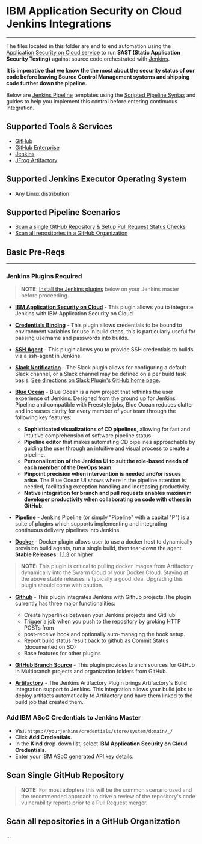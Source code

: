 # IBM Application Security on Cloud Jenkins Integrations
---
The files located in this folder are end to end automation using the [Application Security on Cloud service](https://www.ibm.com/us-en/marketplace/application-security-on-cloud/resources) to run **SAST (Static Application Security Testing)** against source code orchestrated with [Jenkins](https://jenkins.io/).

**It is imperative that we know the the most about the security status of our code before leaving Source Control Management systems and shipping code further down the pipeline.**

Below are [Jenkins Pipeline](https://jenkins.io/doc/book/pipeline/) templates using the [Scripted Pipeline Syntax](https://jenkins.io/doc/book/pipeline/#scripted-pipeline-fundamentals) and guides to help you implement this control before entering continuous integration.

## Supported Tools & Services
* [GitHub](https://github.com/)
* [GitHub Enterprise](https://enterprise.github.com/home)
* [Jenkins](https://jenkins.io/)
* [JFrog Artifactory](https://jfrog.com/artifactory/)

## Supported Jenkins Executor Operating System
* Any Linux distribution

## Supported Pipeline Scenarios
* [Scan a single GitHub Repository & Setup Pull Request Status Checks](#scan-single-github-repository)
* [Scan all repositories in a GitHub Organization](#scan-all-repositories-in-a-github-organization)

## Basic Pre-Reqs
---
###  Jenkins Plugins Required
> **NOTE:**  [Install the Jenkins plugins](https://jenkins.io/doc/book/managing/plugins/#installing-a-plugin) below on your Jenkins master before proceeding.

* [**IBM Application Security on Cloud**](https://wiki.jenkins.io/display/JENKINS/IBM+Application+Security+On+Cloud+Plugin) - This plugin allows you to integrate Jenkins with IBM Application Security on Cloud

* [**Credentials Binding**](https://plugins.jenkins.io/credentials-binding) - This plugin allows credentials to be bound to environment variables for use in build steps, this is particularly useful for passing username and passwords into builds.

* [**SSH Agent**](https://plugins.jenkins.io/ssh-agent) - This plugin allows you to provide SSH credentials to builds via a ssh-agent in Jenkins.

* [**Slack Notification**](https://plugins.jenkins.io/slack) - The Slack plugin allows for configuring a default Slack channel, or a Slack channel may be defined on a per build task basis.  [See directions on Slack Plugin's GitHub home page](https://github.com/jenkinsci/slack-plugin).

* [**Blue Ocean**](https://plugins.jenkins.io/blueocean) - Blue Ocean is a new project that rethinks the user experience of Jenkins. Designed from the ground up for Jenkins Pipeline and compatible with Freestyle jobs, Blue Ocean reduces clutter and increases clarity for every member of your team through the following key features:
  * **Sophisticated visualizations of CD pipelines**, allowing for fast and intuitive comprehension of software pipeline status.
  * **Pipeline editor** that makes automating CD pipelines approachable by guiding the user through an intuitive and visual process to create a pipeline.
  * **Personalization of the Jenkins UI to suit the role-based needs of each member of the DevOps team**.
  * **Pinpoint precision when intervention is needed and/or issues arise**. The Blue Ocean UI shows where in the pipeline attention is needed, facilitating exception handling and increasing productivity.
  * **Native integration for branch and pull requests enables maximum developer productivity when collaborating on code with others in GitHub**.

* [**Pipeline**](https://plugins.jenkins.io/workflow-aggregator) - Jenkins Pipeline (or simply "Pipeline" with a capital "P") is a suite of plugins which supports implementing and integrating continuous delivery pipelines into Jenkins.

* [**Docker**](https://plugins.jenkins.io/docker-plugin) - Docker plugin allows user to use a docker host to dynamically provision build agents, run a single build, then tear-down the agent. **Stable Releases:** [1.1.3](https://updates.jenkins.io/download/plugins/docker-plugin/1.1.3/docker-plugin.hpi) or higher
> **NOTE:** This plugin is critical to pulling docker images from Artifactory dynamically into the Swarm Cloud or your Docker Cloud.  Staying at the above stable releases is typically a good idea.  Upgrading this plugin should come with caution.

* [**Github**](https://plugins.jenkins.io/github) - This plugin integrates Jenkins with Github projects.The plugin currently has three major functionalities:
  * Create hyperlinks between your Jenkins projects and GitHub
  * Trigger a job when you push to the repository by groking HTTP POSTs from
  * post-receive hook and optionally auto-managing the hook setup.
  * Report build status result back to github as Commit Status (documented on SO)
  * Base features for other plugins

* [**GitHub Branch Source**](https://plugins.jenkins.io/github-branch-source) - This plugin provides branch sources for GitHub in Multibranch projects and organization folders from GitHub.

* [**Artifactory**](https://www.jfrog.com/confluence/display/RTF/Jenkins+Artifactory+Plug-in) - The Jenkins Artifactory Plugin brings Artifactory's Build Integration support to Jenkins. This integration allows your build jobs to deploy artifacts automatically to Artifactory and have them linked to the build job that created them.

### Add IBM ASoC Credentials to Jenkins Master
* Visit `https://yourjenkins/credentials/store/system/domain/_/`
* Click **Add Credentials**.
* In the **Kind** drop-down list, select **IBM Application Security on Cloud Credentials**.
* Enter your [IBM ASoC generated API key details](https://www.ibm.com/support/knowledgecenter/SSYJJF_1.0.0/ApplicationSecurityonCloud/appseccloud_generate_api_key_cm.html).


## Scan Single GitHub Repository
> **NOTE:**  For most adopters this will be the common scenario used and the recommended approach to drive a review of the repository's code vulnerability reports prior to a Pull Request merger.



## Scan all repositories in a GitHub Organization
...
